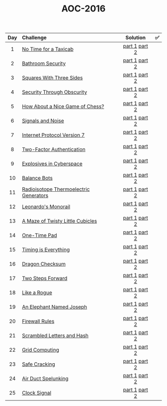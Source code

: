 # <p align="center"> AOC-2016 </p>
<br>

| Day | Challenge | Solution |:white_check_mark:|
|:---:|:---|:---:|:---:|
| 1 | [No Time for a Taxicab](https://adventofcode.com/2016/day/1) | [part 1](./src/day01/part1.py) [part 2](./src/day01/part2.py) |
| 2 | [Bathroom Security](https://adventofcode.com/2016/day/2) | [part 1](./src/day02/part1.py) [part 2](./src/day02/part2.py) |
| 3 | [Squares With Three Sides](https://adventofcode.com/2016/day/3) | [part 1](./src/day03/part1.py) [part 2](./src/day03/part2.py) |
| 4 | [Security Through Obscurity](https://adventofcode.com/2016/day/4) | [part 1](./src/day04/part1.py) [part 2](./src/day04/part2.py) |
| 5 | [How About a Nice Game of Chess?](https://adventofcode.com/2016/day/5) | [part 1](./src/day05/part1.py) [part 2](./src/day05/part2.py) |
| 6 | [Signals and Noise](https://adventofcode.com/2016/day/6) | [part 1](./src/day06/part1.py) [part 2](./src/day06/part2.py) |
| 7 | [Internet Protocol Version 7](https://adventofcode.com/2016/day/7) | [part 1](./src/day07/part1.py) [part 2](./src/day07/part2.py) |
| 8 | [Two-Factor Authentication](https://adventofcode.com/2016/day/8) | [part 1](./src/day08/part1.py) [part 2](./src/day08/part2.py) |
| 9 | [Explosives in Cyberspace](https://adventofcode.com/2016/day/9) | [part 1](./src/day09/part1.py) [part 2](./src/day09/part2.py) |
| 10 | [Balance Bots](https://adventofcode.com/2016/day/10) | [part 1](./src/day10/part1.py) [part 2](./src/day10/part2.py) |
| 11 | [Radioisotope Thermoelectric Generators](https://adventofcode.com/2016/day/11) | [part 1](./src/day11/part1.py) [part 2](./src/day11/part2.py) |
| 12 | [Leonardo's Monorail](https://adventofcode.com/2016/day/12) | [part 1](./src/day12/part12.py) [part 2](./src/day12/part12.py) |
| 13 | [A Maze of Twisty Little Cubicles](https://adventofcode.com/2016/day/13) | [part 1](./src/day13/part1.py) [part 2](./src/day13/part2.py) |
| 14 | [One-Time Pad](https://adventofcode.com/2016/day/14) | [part 1](./src/day14/part1.py) [part 2](./src/day14/part2.py) |
| 15 | [Timing is Everything](https://adventofcode.com/2016/day/15) | [part 1](./src/day15/part1.py) [part 2](./src/day15/part2.py) |
| 16 | [Dragon Checksum](https://adventofcode.com/2016/day/16) | [part 1](./src/day16/part12.py) [part 2](./src/day16/part12.py) |
| 17 | [Two Steps Forward](https://adventofcode.com/2016/day/17) | [part 1](./src/day17/part12.py) [part 2](./src/day17/part12.py) |
| 18 | [Like a Rogue](https://adventofcode.com/2016/day/18) | [part 1](./src/day18/part12.py) [part 2](./src/day18/part12.py) |
| 19 | [An Elephant Named Joseph](https://adventofcode.com/2016/day/19) | [part 1](./src/day19/part1.py) [part 2](./src/day19/part2.py) |
| 20 | [Firewall Rules](https://adventofcode.com/2016/day/20) | [part 1](./src/day20/part12.py) [part 2](./src/day20/part12.py) |
| 21 | [Scrambled Letters and Hash](https://adventofcode.com/2016/day/21) | [part 1](./src/day21/part1.py) [part 2](./src/day21/part2.py) |
| 22 | [Grid Computing](https://adventofcode.com/2016/day/22) | [part 1](./src/day22/part1.py) [part 2](./src/day22/part2.py) |
| 23 | [Safe Cracking](https://adventofcode.com/2016/day/23) | [part 1](./src/day23/part1.py) [part 2](./src/day23/part2.py) |
| 24 | [Air Duct Spelunking](https://adventofcode.com/2016/day/24) | [part 1](./src/day24/part12.py) [part 2](./src/day24/part12.py) |
| 25 | [Clock Signal](https://adventofcode.com/2016/day/25) | [part 1](./src/day25/part1.py) [part 2](./src/day25/part1.py) |
